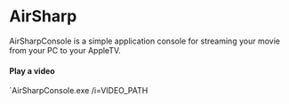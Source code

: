 # AirSharp
AirSharpConsole is a simple application console for streaming your movie from your PC to your AppleTV.

#### Play a video
`AirSharpConsole.exe /i=VIDEO_PATH



